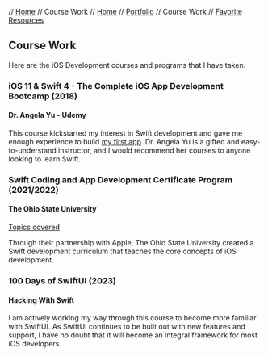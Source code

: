 // [Home](index.md) // Course Work
// [Home](index.md) // [Portfolio](portfolio.md) // Course Work // [Favorite Resources](favorite-resources.md)

## Course Work

Here are the iOS Development courses and programs that I have taken.

### iOS 11 & Swift 4 - The Complete iOS App Development Bootcamp (2018)
#### Dr. Angela Yu - Udemy

This course kickstarted my interest in Swift development and gave me enough experience to build [my first app](portfolio/Switch-Shoutout.md). Dr. Angela Yu is a gifted and easy-to-understand instructor, and I would recommend her courses to anyone looking to learn Swift.

### Swift Coding and App Development Certificate Program (2021/2022)
#### The Ohio State University
[Topics covered](course-work/osu-coding-curriculum.md)

Through their partnership with Apple, The Ohio State University created a Swift development curriculum that teaches the core concepts of iOS development.

### 100 Days of SwiftUI (2023)
#### Hacking With Swift

I am actively working my way through this course to become more familiar with SwiftUI. As SwiftUI continues to be built out with new features and support, I have no doubt that it will become an integral framework for most iOS developers.
